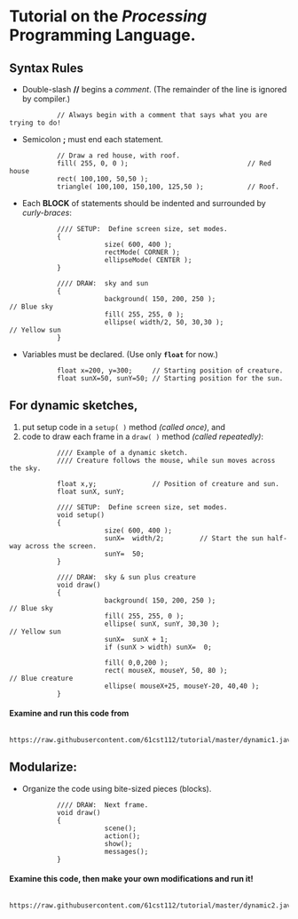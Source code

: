 # Tutorial on the _Processing_ Programming Language.

## Syntax Rules

* Double-slash __//__ begins a *comment*.  (The remainder of the line is ignored by compiler.)
```
            // Always begin with a comment that says what you are trying to do!
```
* Semicolon __;__ must end each statement.
```
            // Draw a red house, with roof.
            fill( 255, 0, 0 );                              // Red house
            rect( 100,100, 50,50 );
            triangle( 100,100, 150,100, 125,50 );           // Roof.
```            
* Each __BLOCK__ of statements should be indented and surrounded by *curly-braces*:
```
            //// SETUP:  Define screen size, set modes.
            {
                        size( 600, 400 );
                        rectMode( CORNER );
                        ellipseMode( CENTER );
            }

            //// DRAW:  sky and sun
            {
                        background( 150, 200, 250 );                    // Blue sky
                        fill( 255, 255, 0 );
                        ellipse( width/2, 50, 30,30 );                  // Yellow sun
            }
```
* Variables must be declared.  (Use only __```float```__ for now.)
```
            float x=200, y=300;     // Starting position of creature.
            float sunX=50, sunY=50; // Starting position for the sun.
```            
## For dynamic sketches,
  1. put setup code in a ```setup( )``` method _(called once)_, and
  2. code to draw each frame in a ```draw( )``` method _(called repeatedly)_:
```
            //// Example of a dynamic sketch.
            //// Creature follows the mouse, while sun moves across the sky.

            float x,y;              // Position of creature and sun.
            float sunX, sunY;
            
            //// SETUP:  Define screen size, set modes.
            void setup()
            {
                        size( 600, 400 );
                        sunX=  width/2;         // Start the sun half-way across the screen.
                        sunY=  50;
            }

            //// DRAW:  sky & sun plus creature
            void draw()
            {
                        background( 150, 200, 250 );                    // Blue sky
                        fill( 255, 255, 0 );
                        ellipse( sunX, sunY, 30,30 );                   // Yellow sun
                        sunX=  sunX + 1;
                        if (sunX > width) sunX=  0;

                        fill( 0,0,200 );
                        rect( mouseX, mouseY, 50, 80 );                 // Blue creature
                        ellipse( mouseX+25, mouseY-20, 40,40 );
            }
```

#### Examine and run this code from  

            https://raw.githubusercontent.com/61cst112/tutorial/master/dynamic1.java 

## Modularize:  
* Organize the code using bite-sized pieces (blocks).
```
            //// DRAW:  Next frame.
            void draw()
            {
                        scene();
                        action();
                        show();
                        messages();
            }
```
#### Examine this code, then make your own modifications and run it!

            https://raw.githubusercontent.com/61cst112/tutorial/master/dynamic2.java 

